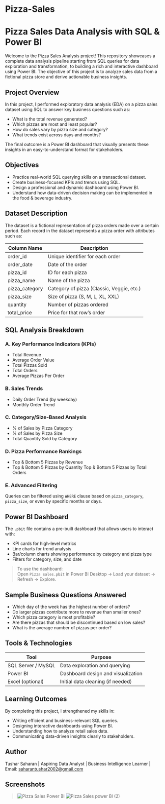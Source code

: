 # Pizza-Sales

# Pizza Sales Data Analysis with SQL & Power BI

Welcome to the Pizza Sales Analysis project! This repository showcases a complete data analysis pipeline starting from SQL queries for data exploration and transformation, to building a rich and interactive dashboard using Power BI. The objective of this project is to analyze sales data from a fictional pizza store and derive actionable business insights.

## Project Overview

In this project, I performed exploratory data analysis (EDA) on a pizza sales dataset using SQL to answer key business questions such as:

- What is the total revenue generated?
- Which pizzas are most and least popular?
- How do sales vary by pizza size and category?
- What trends exist across days and months?

The final outcome is a Power BI dashboard that visually presents these insights in an easy-to-understand format for stakeholders.

## Objectives

- Practice real-world SQL querying skills on a transactional dataset.
- Create business-focused KPIs and trends using SQL.
- Design a professional and dynamic dashboard using Power BI.
- Understand how data-driven decision making can be implemented in the food & beverage industry.


## Dataset Description

The dataset is a fictional representation of pizza orders made over a certain period. Each record in the dataset represents a pizza order with attributes such as:

| Column Name      | Description                         |
|------------------|-------------------------------------|
| order_id         | Unique identifier for each order    |
| order_date       | Date of the order                   |
| pizza_id         | ID for each pizza                   |
| pizza_name       | Name of the pizza                   |
| pizza_category   | Category of pizza (Classic, Veggie, etc.) |
| pizza_size       | Size of pizza (S, M, L, XL, XXL)    |
| quantity         | Number of pizzas ordered            |
| total_price      | Price for that row’s order          |

## SQL Analysis Breakdown

### A. Key Performance Indicators (KPIs)
- Total Revenue
- Average Order Value
- Total Pizzas Sold
- Total Orders
- Average Pizzas Per Order

### B. Sales Trends
- Daily Order Trend (by weekday)
- Monthly Order Trend

### C. Category/Size-Based Analysis
- % of Sales by Pizza Category
- % of Sales by Pizza Size
- Total Quantity Sold by Category

### D. Pizza Performance Rankings
- Top & Bottom 5 Pizzas by Revenue
- Top & Bottom 5 Pizzas by Quantity
  Top & Bottom 5 Pizzas by Total Orders

### E. Advanced Filtering
Queries can be filtered using `WHERE` clause based on `pizza_category`, `pizza_size`, or even by specific months or days.

## Power BI Dashboard

The `.pbit` file contains a pre-built dashboard that allows users to interact with:

- KPI cards for high-level metrics
- Line charts for trend analysis
- Bar/column charts showing performance by category and pizza type
- Filters for category, size, and date

> To use the dashboard:  
> Open `Pizza sales.pbit` in Power BI Desktop → Load your dataset → Refresh → Explore.

## Sample Business Questions Answered

- Which day of the week has the highest number of orders?
- Do larger pizzas contribute more to revenue than smaller ones?
- Which pizza category is most profitable?
- Are there pizzas that should be discontinued based on low sales?
- What is the average number of pizzas per order?

## Tools & Technologies

| Tool            | Purpose                              |
|------------------|--------------------------------------|
| SQL Server / MySQL | Data exploration and querying    |
| Power BI     | Dashboard design and visualization   |
| Excel (optional) | Initial data cleaning (if needed)  |

## Learning Outcomes

By completing this project, I strengthened my skills in:

- Writing efficient and business-relevant SQL queries.
- Designing interactive dashboards using Power BI.
- Understanding how to analyze retail sales data.
- Communicating data-driven insights clearly to stakeholders.

## Author

Tushar Saharan | Aspiring Data Analyst | Business Intelligence Learner | Email: saharantushar2002@gmail.com 



## Screenshots 

>![Pizza Sales Power BI](https://github.com/user-attachments/assets/b1d92952-8853-46cb-8b2b-ede2a1304845)
>![Pizza Sales power BI (2)](https://github.com/user-attachments/assets/0d3789cc-2ee3-4379-ab0b-8d376a8b71ac)





